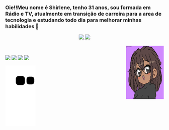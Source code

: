 ### Oie!!Meu nome é Shirlene, tenho 31 anos, sou formada em Rádio e TV, atualmente em transição de carreira para a area de tecnologia e estudando todo dia para melhorar minhas habilidades  👋

<div align="center">
  <a href="https://github.com/shiteles">
  <img height="180em" src="https://github-readme-stats.vercel.app/api?username=shiteles&show_icons=true&theme=monokai&include_all_commits=true&count_private=true"/>
  <img height="180em" src="https://github-readme-stats.vercel.app/api/top-langs/?username=shiteles&layout=compact&langs_count=7&theme=monokai"/>
</div>
<div style="display: inline_block"><br>      
  <img align="right" width="120" height="170" src="https://github.com/shiteles/shiteles/blob/main/.github/workflows/gifshi.png?raw=true">
</div>

##
<div> 
  <a href="https://instagram.com/shirleneteles" target="_blank"><img src="https://img.shields.io/badge/-Instagram-%23E4405F?style=for-the-badge&logo=instagram&logoColor=white" target="_blank"></a>
  <a href = "mailto:shiteles@gmail.com"><img src="https://img.shields.io/badge/-Gmail-%23333?style=for-the-badge&logo=gmail&logoColor=white" target="_blank"></a>
  <a href="https://www.linkedin.com/in/shirleneteles/" target="_blank"><img src="https://img.shields.io/badge/-LinkedIn-%230077B5?style=for-the-badge&logo=linkedin&logoColor=white" target="_blank"></a> 
  <a href= " 13 991932851"><img src = "https://img.shields.io/badge/WhatsApp-25D366?style=for-the-badge&logo=whatsapp&logoColor=white" target="_blank"></a>  
  
  ![Snake animation](https://github.com/shiteles/shiteles/blob/output/github-contribution-grid-snake.svg)
  
</div>
